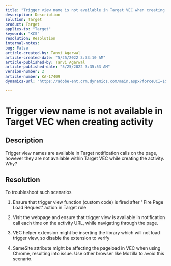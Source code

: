 ```yaml
---
title: "Trigger view name is not available in Target VEC when creating activity"
description: Description
solution: Target
product: Target
applies-to: "Target"
keywords: "KCS"
resolution: Resolution
internal-notes: 
bug: False
article-created-by: Tanvi Agarwal
article-created-date: "5/25/2022 3:33:10 AM"
article-published-by: Tanvi Agarwal
article-published-date: "5/25/2022 3:35:53 AM"
version-number: 2
article-number: KA-17409
dynamics-url: "https://adobe-ent.crm.dynamics.com/main.aspx?forceUCI=1&pagetype=entityrecord&etn=knowledgearticle&id=d992f462-dbdb-ec11-a7b6-0022480b05aa"

---
```

# Trigger view name is not available in Target VEC when creating activity

## Description


Trigger view names are available in Target notification calls on the page, however they are not available within Target VEC while creating the activity. Why?


## Resolution


To troubleshoot such scenarios

1. Ensure that trigger view function (custom code) is fired after ' Fire Page Load Request' action in Target rule

2. Visit the webpage and ensure that trigger view is available in notification call each time on the activity URL, while navigating through the page.

3. VEC helper extension might be inserting the library which will not load trigger view, so disable the extension to verify

4. SameSite attribute might be affecting the pageload in VEC when using Chrome, resulting into issue. Use other browser like Mozilla to avoid this scenario.
